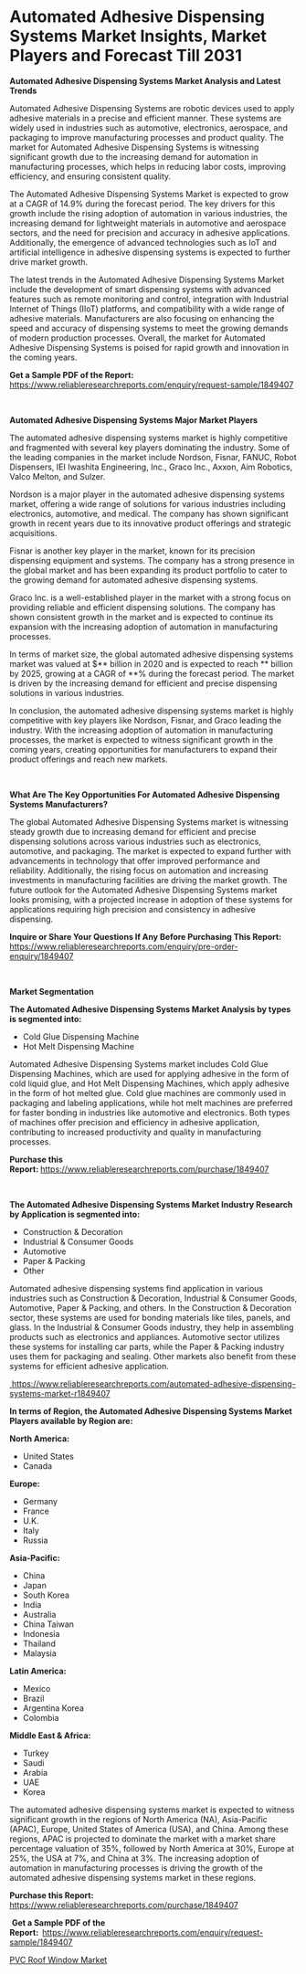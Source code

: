 <p><h1>Automated Adhesive Dispensing Systems Market Insights, Market Players and Forecast Till 2031</h1></p><p><strong>Automated Adhesive Dispensing Systems Market Analysis and Latest Trends</strong></p>
<p><p>Automated Adhesive Dispensing Systems are robotic devices used to apply adhesive materials in a precise and efficient manner. These systems are widely used in industries such as automotive, electronics, aerospace, and packaging to improve manufacturing processes and product quality. The market for Automated Adhesive Dispensing Systems is witnessing significant growth due to the increasing demand for automation in manufacturing processes, which helps in reducing labor costs, improving efficiency, and ensuring consistent quality.</p><p>The Automated Adhesive Dispensing Systems Market is expected to grow at a CAGR of 14.9% during the forecast period. The key drivers for this growth include the rising adoption of automation in various industries, the increasing demand for lightweight materials in automotive and aerospace sectors, and the need for precision and accuracy in adhesive applications. Additionally, the emergence of advanced technologies such as IoT and artificial intelligence in adhesive dispensing systems is expected to further drive market growth.</p><p>The latest trends in the Automated Adhesive Dispensing Systems Market include the development of smart dispensing systems with advanced features such as remote monitoring and control, integration with Industrial Internet of Things (IIoT) platforms, and compatibility with a wide range of adhesive materials. Manufacturers are also focusing on enhancing the speed and accuracy of dispensing systems to meet the growing demands of modern production processes. Overall, the market for Automated Adhesive Dispensing Systems is poised for rapid growth and innovation in the coming years.</p></p>
<p><strong>Get a Sample PDF of the Report:&nbsp;</strong> <a href="https://www.reliableresearchreports.com/enquiry/request-sample/1849407">https://www.reliableresearchreports.com/enquiry/request-sample/1849407</a></p>
<p>&nbsp;</p>
<p><strong>Automated Adhesive Dispensing Systems Major Market Players</strong></p>
<p><p>The automated adhesive dispensing systems market is highly competitive and fragmented with several key players dominating the industry. Some of the leading companies in the market include Nordson, Fisnar, FANUC, Robot Dispensers, IEI Iwashita Engineering, Inc., Graco Inc., Axxon, Aim Robotics, Valco Melton, and Sulzer.</p><p>Nordson is a major player in the automated adhesive dispensing systems market, offering a wide range of solutions for various industries including electronics, automotive, and medical. The company has shown significant growth in recent years due to its innovative product offerings and strategic acquisitions.</p><p>Fisnar is another key player in the market, known for its precision dispensing equipment and systems. The company has a strong presence in the global market and has been expanding its product portfolio to cater to the growing demand for automated adhesive dispensing systems.</p><p>Graco Inc. is a well-established player in the market with a strong focus on providing reliable and efficient dispensing solutions. The company has shown consistent growth in the market and is expected to continue its expansion with the increasing adoption of automation in manufacturing processes.</p><p>In terms of market size, the global automated adhesive dispensing systems market was valued at $** billion in 2020 and is expected to reach ** billion by 2025, growing at a CAGR of **% during the forecast period. The market is driven by the increasing demand for efficient and precise dispensing solutions in various industries.</p><p>In conclusion, the automated adhesive dispensing systems market is highly competitive with key players like Nordson, Fisnar, and Graco leading the industry. With the increasing adoption of automation in manufacturing processes, the market is expected to witness significant growth in the coming years, creating opportunities for manufacturers to expand their product offerings and reach new markets.</p></p>
<p>&nbsp;</p>
<p><strong>What Are The Key Opportunities For Automated Adhesive Dispensing Systems Manufacturers?</strong></p>
<p><p>The global Automated Adhesive Dispensing Systems market is witnessing steady growth due to increasing demand for efficient and precise dispensing solutions across various industries such as electronics, automotive, and packaging. The market is expected to expand further with advancements in technology that offer improved performance and reliability. Additionally, the rising focus on automation and increasing investments in manufacturing facilities are driving the market growth. The future outlook for the Automated Adhesive Dispensing Systems market looks promising, with a projected increase in adoption of these systems for applications requiring high precision and consistency in adhesive dispensing.</p></p>
<p><strong>Inquire or Share Your Questions If Any Before Purchasing This Report:</strong> <a href="https://www.reliableresearchreports.com/enquiry/pre-order-enquiry/1849407">https://www.reliableresearchreports.com/enquiry/pre-order-enquiry/1849407</a></p>
<p>&nbsp;</p>
<p><strong>Market Segmentation</strong></p>
<p><strong>The Automated Adhesive Dispensing Systems Market Analysis by types is segmented into:</strong></p>
<p><ul><li>Cold Glue Dispensing Machine</li><li>Hot Melt Dispensing Machine</li></ul></p>
<p><p>Automated Adhesive Dispensing Systems market includes Cold Glue Dispensing Machines, which are used for applying adhesive in the form of cold liquid glue, and Hot Melt Dispensing Machines, which apply adhesive in the form of hot melted glue. Cold glue machines are commonly used in packaging and labeling applications, while hot melt machines are preferred for faster bonding in industries like automotive and electronics. Both types of machines offer precision and efficiency in adhesive application, contributing to increased productivity and quality in manufacturing processes.</p></p>
<p><strong>Purchase this Report:&nbsp;</strong><a href="https://www.reliableresearchreports.com/purchase/1849407">https://www.reliableresearchreports.com/purchase/1849407</a></p>
<p>&nbsp;</p>
<p><strong>The Automated Adhesive Dispensing Systems Market Industry Research by Application is segmented into:</strong></p>
<p><ul><li>Construction & Decoration</li><li>Industrial & Consumer Goods</li><li>Automotive</li><li>Paper & Packing</li><li>Other</li></ul></p>
<p><p>Automated adhesive dispensing systems find application in various industries such as Construction & Decoration, Industrial & Consumer Goods, Automotive, Paper & Packing, and others. In the Construction & Decoration sector, these systems are used for bonding materials like tiles, panels, and glass. In the Industrial & Consumer Goods industry, they help in assembling products such as electronics and appliances. Automotive sector utilizes these systems for installing car parts, while the Paper & Packing industry uses them for packaging and sealing. Other markets also benefit from these systems for efficient adhesive application.</p></p>
<p><a href="https://www.reliableresearchreports.com/automated-adhesive-dispensing-systems-market-r1849407">&nbsp;https://www.reliableresearchreports.com/automated-adhesive-dispensing-systems-market-r1849407</a></p>
<p><strong>In terms of Region, the Automated Adhesive Dispensing Systems Market Players available by Region are:</strong></p>
<p>
    <p> <strong> North America: </strong>
        <ul>
            <li>United States</li>
            <li>Canada</li>
        </ul>
        </p> 
    <p> <strong> Europe: </strong>
        <ul>
            <li>Germany</li>
            <li>France</li>
            <li>U.K.</li>
            <li>Italy</li>
            <li>Russia</li>
        </ul>
        </p> 
    <p> <strong> Asia-Pacific: </strong>
        <ul>
            <li>China</li>
            <li>Japan</li>
            <li>South Korea</li>
            <li>India</li>
            <li>Australia</li>
            <li>China Taiwan</li>
            <li>Indonesia</li>
            <li>Thailand</li>
            <li>Malaysia</li>
        </ul>
        </p> 
    <p> <strong> Latin America: </strong>
        <ul>
            <li>Mexico</li>
            <li>Brazil</li>
            <li>Argentina Korea</li>
            <li>Colombia</li>
        </ul>
        </p> 
    <p> <strong> Middle East & Africa: </strong>
        <ul>
            <li>Turkey</li>
            <li>Saudi</li>
            <li>Arabia</li>
            <li>UAE</li>
            <li>Korea</li>
        </ul>
    </p>
    </p>
<p><p>The automated adhesive dispensing systems market is expected to witness significant growth in the regions of North America (NA), Asia-Pacific (APAC), Europe, United States of America (USA), and China. Among these regions, APAC is projected to dominate the market with a market share percentage valuation of 35%, followed by North America at 30%, Europe at 25%, the USA at 7%, and China at 3%. The increasing adoption of automation in manufacturing processes is driving the growth of the automated adhesive dispensing systems market in these regions.</p></p>
<p><strong>Purchase this Report: </strong><a href="https://www.reliableresearchreports.com/purchase/1849407">https://www.reliableresearchreports.com/purchase/1849407</a></p>
<p>&nbsp;<strong>Get a Sample PDF of the Report:&nbsp;&nbsp;</strong><a href="https://www.reliableresearchreports.com/enquiry/request-sample/1849407">https://www.reliableresearchreports.com/enquiry/request-sample/1849407</a></p>
<p><strong></strong></p>
<p><p><a href="https://github.com/jnzzvtbl92/Market-Research-Report-List-1/blob/main/pvc-roof-window-market.md">PVC Roof Window Market</a></p></p>